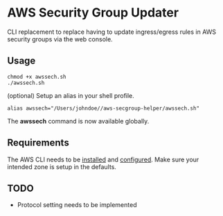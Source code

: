 
# AWS Security Group Updater

CLI replacement to replace having to update ingress/egress rules in AWS security groups via the web console.

## Usage
```
chmod +x awssech.sh
./awssech.sh 
```
(optional)
Setup an alias in your shell profile.
```
alias awssech="/Users/johndoe//aws-secgroup-helper/awssech.sh"
```
The **awssech** command is now available globally.

## Requirements
The AWS CLI needs to be [installed](https://docs.aws.amazon.com/cli/latest/userguide/cli-chap-install.html) and [configured](https://docs.aws.amazon.com/cli/latest/userguide/cli-chap-configure.html). Make sure your intended zone is setup in the defaults.

## TODO
- Protocol setting needs to be implemented